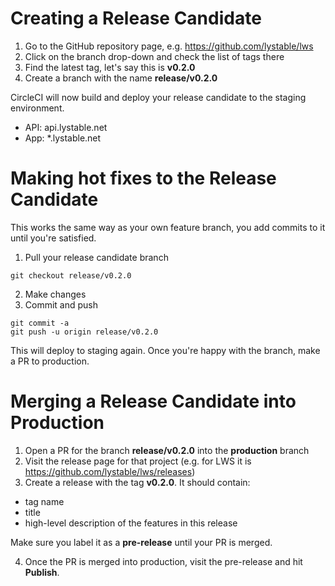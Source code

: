 # Creating a Release Candidate

1. Go to the GitHub repository page, e.g. https://github.com/lystable/lws
2. Click on the branch drop-down and check the list of tags there
3. Find the latest tag, let's say this is **v0.2.0**
4. Create a branch with the name **release/v0.2.0**

CircleCI will now build and deploy your release candidate to the staging environment.

- API: api.lystable.net
- App: *.lystable.net

# Making hot fixes to the Release Candidate

This works the same way as your own feature branch, you add commits to it until you're satisfied.

1. Pull your release candidate branch
```
git checkout release/v0.2.0
```
2. Make changes
2. Commit and push
```
git commit -a
git push -u origin release/v0.2.0
```

This will deploy to staging again. Once you're happy with the branch, make a PR to production.

# Merging a Release Candidate into Production

1. Open a PR for the branch **release/v0.2.0** into the **production** branch
2. Visit the release page for that project (e.g. for LWS it is https://github.com/lystable/lws/releases)
3. Create a release with the tag **v0.2.0**. It should contain:
- tag name
- title
- high-level description of the features in this release

Make sure you label it as a **pre-release** until your PR is merged.

4. Once the PR is merged into production, visit the pre-release and hit **Publish**.

